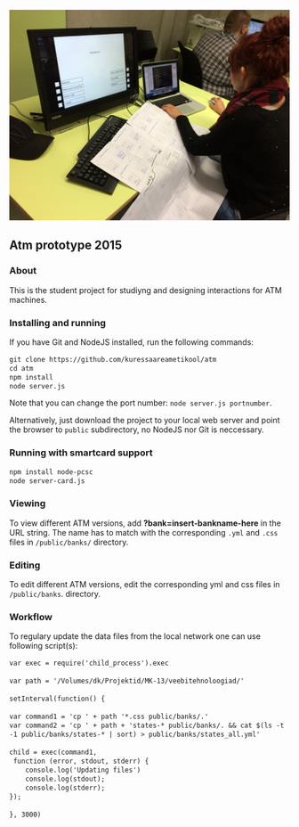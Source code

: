 ![](screenshot.jpg)

## Atm prototype 2015

### About

This is the student project for studiyng and designing interactions for ATM machines.

### Installing and running

If you have Git and NodeJS installed, run the following commands:

    git clone https://github.com/kuressaareametikool/atm
    cd atm
    npm install
    node server.js

Note that you can change the port number: ```node server.js portnumber```.

Alternatively, just download the project to your local web server and point the browser to 
```public``` subdirectory, no NodeJS nor Git is neccessary.

### Running with smartcard support

    npm install node-pcsc
    node server-card.js

### Viewing

To view different ATM versions, add **?bank=insert-bankname-here** in the URL string. The name
has to match with the corresponding ```.yml``` and ```.css``` files in ```/public/banks/``` directory.

### Editing

To edit different ATM versions, edit the corresponding yml and css files in ```/public/banks```.
 directory.

### Workflow

To regulary update the data files from the local network one can use following script(s):

    var exec = require('child_process').exec

    var path = '/Volumes/dk/Projektid/MK-13/veebitehnoloogiad/'

    setInterval(function() {

    var command1 = 'cp ' + path '*.css public/banks/.'
    var command2 = 'cp ' + path + 'states-* public/banks/. && cat $(ls -t -1 public/banks/states-* | sort) > public/banks/states_all.yml'

    child = exec(command1,
     function (error, stdout, stderr) {
        console.log('Updating files')
        console.log(stdout);
        console.log(stderr);
    });

    }, 3000)

